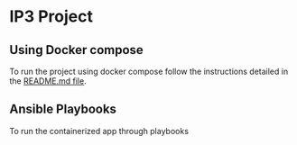 # IP3 Project
 
## Using Docker compose
To run the project using docker compose follow the instructions detailed in the [README.md file](https://github.com/mzazakeith/yolo/blob/master/README.md).

## Ansible Playbooks
To run the containerized app through playbooks
